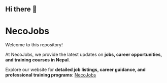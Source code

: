 ## Hi there 👋

# NecoJobs

Welcome to this repository!  

At NecoJobs, we provide the latest updates on **jobs, career opportunities, and training courses in Nepal**.  

Explore our website for **detailed job listings, career guidance, and professional training programs**: 
[NecoJobs](https://www.necojobs.com.np/)
